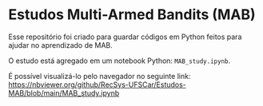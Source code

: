 # Estudos Multi-Armed Bandits (MAB)

Esse repositório foi criado para guardar códigos em Python feitos para ajudar no aprendizado de MAB.

O estudo está agregado em um notebook Python: `MAB_study.ipynb`.

É possível visualizá-lo pelo navegador no seguinte link: https://nbviewer.org/github/RecSys-UFSCar/Estudos-MAB/blob/main/MAB_study.ipynb
